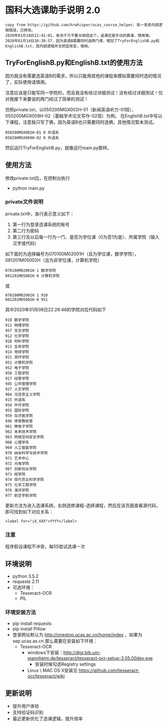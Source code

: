 # 国科大选课助手说明 2.0 #
```
copy from https://github.com/hrwhisper/ucas_course_helper，有一丢丢内部逻辑错误，已修改。
2020年01月10日12:41:01，亲测千万不要太相信这个，选课还是手动的靠谱，慎用嗷。
2020年01月14日10:30:57，因为英语B需要同时选两门课，增加了TryForEnglishB.py和EnglishB.txt，其内部逻辑并无明显改变，慎用。
```
## TryForEnglishB.py和EnglishB.txt的使用方法
因为我没有需要选英语B的需求，所以只能用其他的课程来模拟需要同时选的情况了，实际使用请慎用。

注意应该是只能写同一学院的，而且我没有经过详细测试！没有经过详细测试！仅对我接下来要说的两门经过了简单的测试！

仿照private.txt，以050200MGX002H-01（新闻英语听力-01班）、050200MGX009H-02（基础学术论文写作-02班）为例。
在EnglishB.txt中写以下课程，注意我只写了俩，因为英语B也只需要同时选俩，其他情况暂未测试。
```
050200MGX002H-01 0 外语系
050200MGX009H-02 0 外语系
```
然后运行TryForEnglishB.py，就像运行main.py那样。


## 使用方法 ##
修改private.txt后，在控制台执行
- python main.py

### private文件说明
private.txt中，各行表示意义如下：

1. 第一行为登录选课系统的账号
2. 第二行为密码
3. 第三行及以后每一行为一门、是否为学位课（0为否1为是）、所属学院（输入汉字或代码）

如下面的为选择编号为070100M02001H（且为学位课，数学学院），081201M05002H（且为非学位课，计算机学院）

```
070100M02001H 1 数学学院
081201M05002H 0 计算机学院
```
或
```
070100M02001H 1 910
081201M05002H 0 951
```

其中2020年01月08日22:26:46的学院对应代码如下
```
910 数学学院
911 物理学院
957 天文学院
912 化学学院
928 材料学院
913 生命学院
914 地球学院
921 资环学院
951 计算机学院
952 电子学院
958 工程学院
917 经管学院
945 公共管理学院
927 人文学院
964 马克思主义学院
915 外语系
954 中丹学院
955 国际学院
959 存济医学院
946 体育教研室
961 微电子学院
962 未来技术学院
963 网络空间安全学院
968 心理学系
969 人工智能学院
970 纳米科学与技术学院
971 艺术中心
972 光电学院
967 创新创业学院
973 核学院
974 现代农业科学学院
975 化学工程学院
976 海洋学院
977 航空宇航学院
```
更新方法为进入选课系统，右侧选修课程-选择课程，然后在该页面查看源代码，即可找到如下对应关系：
```
<label for="id_XXX">YYYY</label>
```

### 注意 ###
程序假设课程不冲突，每5S尝试选课一次


## 环境说明

- python 3.5.2
- requests 2.11
- 可选环境：
  - Tesseract-OCR
  - PIL

### 环境安装方法
- pip install requests
- pip install Pillow
- 登录网址默认为 http://onestop.ucas.ac.cn/home/index ，如果为 sep.ucas.as.cn 那么需要在安装如下环境：
  - Tesseract-OCR
    - windows下安装：http://digi.bib.uni-mannheim.de/tesseract/tesseract-ocr-setup-3.05.00dev.exe
      - 安装时候勾选Registry settings
    - Linux  \  MAC OS X安装见 https://github.com/tesseract-ocr/tesseract/wiki


## 更新说明

- 提升用户体验
- 支持验证码识别
- 最近更新优化了选课逻辑，提升效率
